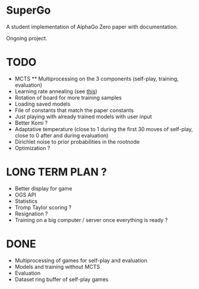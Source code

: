 # SuperGo
A student implementation of AlphaGo Zero paper with documentation.

Ongoing project.

# TODO

* MCTS
** Multiprocessing on the 3 components (self-play, training, evaluation)
* Learning rate annealing (see [this](https://discuss.pytorch.org/t/adaptive-learning-rate/320/26))
* Rotation of board for more training samples
* Loading saved models
* File of constants that match the paper constants
* Just playing with already trained models with user input
* Better Komi ?
* Adaptative temperature (close to 1 during the first 30 moves of self-play, close to 0 after and during evaluation)
* Dirichlet noise to prior probabilities in the rootnode
* Optimization ?


# LONG TERM PLAN ?
* Better display for game
* OGS API
* Statistics
* Tromp Taylor scoring ?
* Resignation ?
* Training on a big computer / server once everything is ready ?


# DONE

* Multiprocessing of games for self-play and evaluation
* Models and training without MCTS
* Evaluation
* Dataset ring buffer of self-play games
